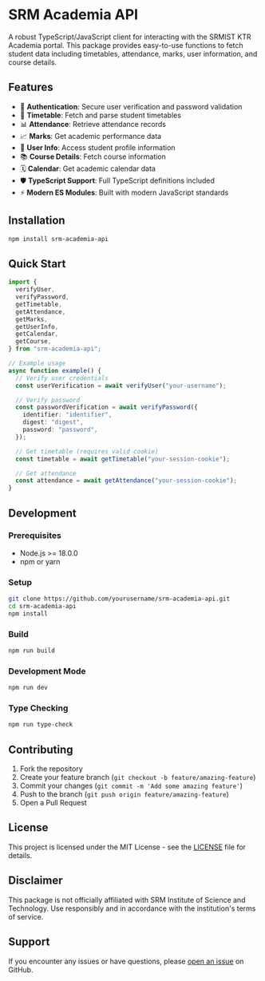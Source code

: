 # SRM Academia API

A robust TypeScript/JavaScript client for interacting with the SRMIST KTR Academia portal. This package provides easy-to-use functions to fetch student data including timetables, attendance, marks, user information, and course details.

## Features

- 🔐 **Authentication**: Secure user verification and password validation
- 📅 **Timetable**: Fetch and parse student timetables
- 📊 **Attendance**: Retrieve attendance records
- 📈 **Marks**: Get academic performance data
- 👤 **User Info**: Access student profile information
- 📚 **Course Details**: Fetch course information
- 🗓️ **Calendar**: Get academic calendar data
- 🛡️ **TypeScript Support**: Full TypeScript definitions included
- ⚡ **Modern ES Modules**: Built with modern JavaScript standards

## Installation

```bash
npm install srm-academia-api
```

## Quick Start

```typescript
import {
  verifyUser,
  verifyPassword,
  getTimetable,
  getAttendance,
  getMarks,
  getUserInfo,
  getCalendar,
  getCourse,
} from "srm-academia-api";

// Example usage
async function example() {
  // Verify user credentials
  const userVerification = await verifyUser("your-username");

  // Verify password
  const passwordVerification = await verifyPassword({
    identifier: "identifier",
    digest: "digest",
    password: "password",
  });

  // Get timetable (requires valid cookie)
  const timetable = await getTimetable("your-session-cookie");

  // Get attendance
  const attendance = await getAttendance("your-session-cookie");
}
```

## Development

### Prerequisites

- Node.js >= 18.0.0
- npm or yarn

### Setup

```bash
git clone https://github.com/yourusername/srm-academia-api.git
cd srm-academia-api
npm install
```

### Build

```bash
npm run build
```

### Development Mode

```bash
npm run dev
```

### Type Checking

```bash
npm run type-check
```

## Contributing

1. Fork the repository
2. Create your feature branch (`git checkout -b feature/amazing-feature`)
3. Commit your changes (`git commit -m 'Add some amazing feature'`)
4. Push to the branch (`git push origin feature/amazing-feature`)
5. Open a Pull Request

## License

This project is licensed under the MIT License - see the [LICENSE](LICENSE) file for details.

## Disclaimer

This package is not officially affiliated with SRM Institute of Science and Technology. Use responsibly and in accordance with the institution's terms of service.

## Support

If you encounter any issues or have questions, please [open an issue](https://github.com/jackwaghan/srm-academia-api/issues) on GitHub.
